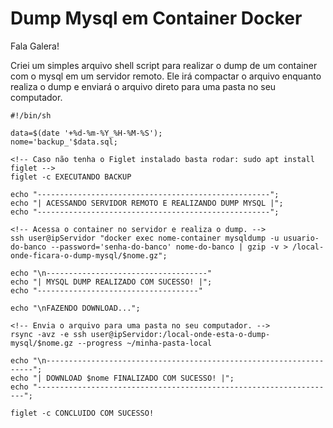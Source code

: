 # Dump Mysql em Container Docker

Fala Galera!

Criei um simples arquivo shell script para realizar o dump de um container com o mysql em um servidor remoto.
Ele irá compactar o arquivo enquanto realiza o dump e enviará o arquivo direto para uma pasta no seu computador.

```
#!/bin/sh

data=$(date '+%d-%m-%Y_%H-%M-%S');
nome='backup_'$data.sql;

<!-- Caso não tenha o Figlet instalado basta rodar: sudo apt install figlet -->
figlet -c EXECUTANDO BACKUP

echo "----------------------------------------------------";
echo "| ACESSANDO SERVIDOR REMOTO E REALIZANDO DUMP MYSQL |";
echo "----------------------------------------------------";

<!-- Acessa o container no servidor e realiza o dump. -->
ssh user@ipServidor "docker exec nome-container mysqldump -u usuario-do-banco --password='senha-do-banco' nome-do-banco | gzip -v > /local-onde-ficara-o-dump-mysql/$nome.gz";

echo "\n------------------------------------"
echo "| MYSQL DUMP REALIZADO COM SUCESSO! |";
echo "------------------------------------"

echo "\nFAZENDO DOWNLOAD...";

<!-- Envia o arquivo para uma pasta no seu computador. -->
rsync -avz -e ssh user@ipServidor:/local-onde-esta-o-dump-mysql/$nome.gz --progress ~/minha-pasta-local

echo "\n-------------------------------------------------------------------";
echo "| DOWNLOAD $nome FINALIZADO COM SUCESSO! |";
echo "-------------------------------------------------------------------";

figlet -c CONCLUIDO COM SUCESSO!
```
